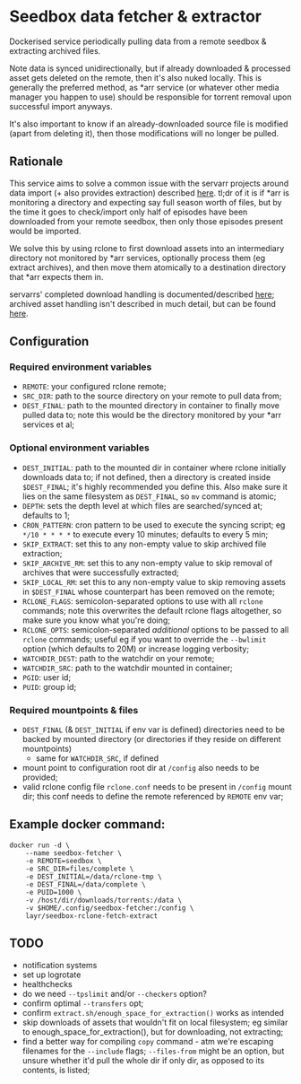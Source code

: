 # Seedbox data fetcher & extractor

Dockerised service periodically pulling data from a remote seedbox & extracting
archived files.

Note data is synced unidirectionally, but if already downloaded & processed
asset gets deleted on the remote, then it's also nuked locally. This is generally
the preferred method, as \*arr service (or whatever other media manager you happen
to use) should be responsible for torrent removal upon successful import anyways.

It's also important to know if an already-downloaded source file is modified (apart
from deleting it), then those modifications will no longer be pulled.


## Rationale

This service aims to solve a common issue with the servarr projects around data import
(+ also provides extraction) described [here](https://forums.sonarr.tv/t/slow-transfer-from-remote-machine-fails-import/29013).
tl;dr of it is if \*arr is monitoring a directory and expecting say full season worth
of files, but by the time it goes to check/import only half of episodes have been
downloaded from your remote seedbox, then only those episodes present would be imported.

We solve this by using rclone to first download assets into an intermediary
directory not monitored by \*arr services, optionally process them (eg extract
archives), and then move them atomically to a destination directory that \*arr
expects them in.

servarrs' completed download handling is documented/described [here](https://wiki.servarr.com/en/sonarr/settings#completed-download-handling);
archived asset handling isn't described in much detail, but can be found [here](https://wiki.servarr.com/en/sonarr/troubleshooting#packed-torrents).


## Configuration

### Required environment variables

- `REMOTE`: your configured rclone remote;
- `SRC_DIR`: path to the source directory on your remote to pull data from;
- `DEST_FINAL`: path to the mounted directory in container to finally move pulled
   data to; note this would be the directory monitored by your \*arr services et al;

### Optional environment variables

- `DEST_INITIAL`: path to the mounted dir in container where rclone initially downloads
   data to; if not defined, then a directory is created inside `$DEST_FINAL`; it's 
   highly recommended you define this. Also make sure it lies on the same filesystem
   as `DEST_FINAL`, so `mv` command is atomic;
- `DEPTH`: sets the depth level at which files are searched/synced at; defaults to 1;
- `CRON_PATTERN`: cron pattern to be used to execute the syncing script;
   eg `*/10 * * * *` to execute every 10 minutes; defaults to every 5 min;
- `SKIP_EXTRACT`: set this to any non-empty value to skip archived file extraction;
- `SKIP_ARCHIVE_RM`: set this to any non-empty value to skip removal of archives 
   that were successfully extracted;
- `SKIP_LOCAL_RM`: set this to any non-empty value to skip removing assets in 
  `$DEST_FINAL` whose counterpart has been removed on the remote;
- `RCLONE_FLAGS`: semicolon-separated options to use with all `rclone` commands; note this
   overwrites the default rclone flags altogether, so make sure you know what you're
   doing;
- `RCLONE_OPTS`: semicolon-separated _additional_ options to be passed to all `rclone` commands;
  useful eg if you want to override the `--bwlimit` option (which defaults to 20M) or
  increase logging verbosity;
- `WATCHDIR_DEST`: path to the watchdir on your remote;
- `WATCHDIR_SRC`: path to the watchdir mounted in container;
- `PGID`: user id;
- `PUID`: group id;

### Required mountpoints & files

- `DEST_FINAL` (& `DEST_INITIAL` if env var is defined) directories need to be backed
  by mounted directory (or directories if they reside on different mountpoints)
   - same for `WATCHDIR_SRC`, if defined
- mount point to configuration root dir at `/config` also needs to be provided;
- valid rclone config file `rclone.conf` needs to be present in `/config` mount dir;
  this conf needs to define the remote referenced by `REMOTE` env var;


## Example docker command:

    docker run -d \
        --name seedbox-fetcher \
        -e REMOTE=seedbox \
        -e SRC_DIR=files/complete \
        -e DEST_INITIAL=/data/rclone-tmp \
        -e DEST_FINAL=/data/complete \
        -e PUID=1000 \
        -v /host/dir/downloads/torrents:/data \
        -v $HOME/.config/seedbox-fetcher:/config \
        layr/seedbox-rclone-fetch-extract


## TODO

- notification systems
- set up logrotate
- healthchecks
- do we need `--tpslimit` and/or `--checkers` option?
- confirm optimal `--transfers` opt;
- confirm `extract.sh/enough_space_for_extraction()` works as intended
- skip downloads of assets that wouldn't fit on local filesystem; eg similar to
  enough_space_for_extraction(), but for downloading, not extracting;
- find a better way for compiling `copy` command - atm we're escaping filenames for
  the `--include` flags; `--files-from` might be an option, but unsure whether
  it'd pull the whole dir if only dir, as opposed to its contents, is listed;

